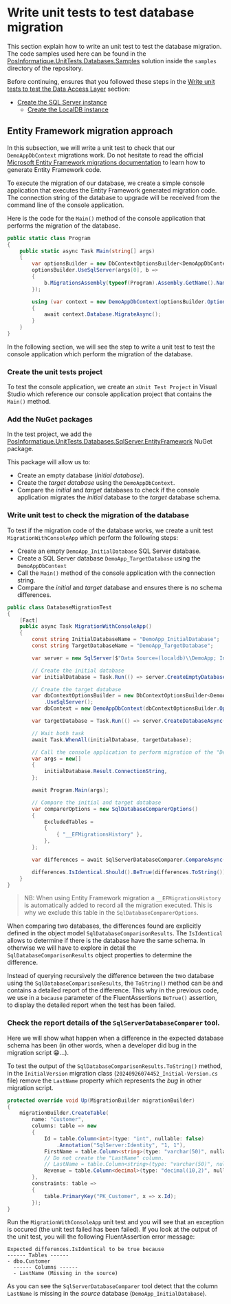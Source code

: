 ﻿# Write unit tests to test database migration

This section explain how to write an unit test to test the database migration. The code samples
used here can be found in the [PosInformatique.UnitTests.Databases.Samples](../samples/PosInformatique.UnitTests.Databases.Samples.sln)
solution inside the `samples` directory of the repository.

Before continuing, ensures that you followed these steps in the
[Write unit tests to test the Data Access Layer](./WriteUnitTests.md) section:

- [Create the SQL Server instance](./WriteUnitTests.md#create-the-sql-server-instance)
  - [Create the LocalDB instance](./WriteUnitTests.md#create-the-localdb-instance)

## Entity Framework migration approach

In this subsection, we will write a unit test to check that our `DemoAppDbContext` migrations work.
Do not hesitate to read the official [Microsoft Entity Framework migrations documentation](https://learn.microsoft.com/en-us/ef/core/managing-schemas/migrations/) to learn how to generate Entity Framework code.

To execute the migration of our database, we create a simple console application that executes the Entity Framework generated migration code.
The connection string of the database to upgrade will be received from the command line of the console application.

Here is the code for the `Main()` method of the console application that performs the migration of the database.

```csharp
public static class Program
{
    public static async Task Main(string[] args)
    {
        var optionsBuilder = new DbContextOptionsBuilder<DemoAppDbContext>();
        optionsBuilder.UseSqlServer(args[0], b =>
        {
            b.MigrationsAssembly(typeof(Program).Assembly.GetName().Name);
        });

        using (var context = new DemoAppDbContext(optionsBuilder.Options))
        {
            await context.Database.MigrateAsync();
        }
    }
}
```

In the following section, we will see the step to write a unit test to test the console application which perform
the migration of the database.

### Create the unit tests project

To test the console application, we create an `xUnit Test Project` in Visual Studio which reference our console application project
that contains the `Main()` method.

### Add the NuGet packages

In the test project, we add the
[PosInformatique.UnitTests.Databases.SqlServer.EntityFramework](https://www.nuget.org/packages/PosInformatique.UnitTests.Databases.SqlServer.EntityFramework)
NuGet package.

This package will allow us to:
- Create an empty database (*initial database*).
- Create the *target database* using the `DemoAppDbContext`.
- Compare the *initial* and *target* databases to check if the console application migrates the *initial* database to the *target* database schema.

### Write unit test to check the migration of the database

To test if the migration code of the database works, we create a unit test `MigrationWithConsoleApp` which perform the following steps:
- Create an empty `DemoApp_InitialDatabase` SQL Server database.
- Create a SQL Server database `DemoApp_TargetDatabase` using the `DemoAppDbContext`
- Call the `Main()` method of the console application with the connection string.
- Compare the *initial* and *target* database and ensures there is no schema differences.

```csharp
public class DatabaseMigrationTest
{
    [Fact]
    public async Task MigrationWithConsoleApp()
    {
        const string InitialDatabaseName = "DemoApp_InitialDatabase";
        const string TargetDatabaseName = "DemoApp_TargetDatabase";

        var server = new SqlServer($"Data Source=(localdb)\\DemoApp; Integrated Security=True");

        // Create the initial database
        var initialDatabase = Task.Run(() => server.CreateEmptyDatabase(InitialDatabaseName));

        // Create the target database
        var dbContextOptionsBuilder = new DbContextOptionsBuilder<DemoAppDbContext>()
            .UseSqlServer();
        var dbContext = new DemoAppDbContext(dbContextOptionsBuilder.Options);

        var targetDatabase = Task.Run(() => server.CreateDatabaseAsync(TargetDatabaseName, dbContext));

        // Wait both task
        await Task.WhenAll(initialDatabase, targetDatabase);

        // Call the console application to perform migration of the "DemoApp_InitialDatabase"
        var args = new[]
        {
            initialDatabase.Result.ConnectionString,
        };

        await Program.Main(args);

        // Compare the initial and target database
        var comparerOptions = new SqlDatabaseComparerOptions()
        {
            ExcludedTables =
            {
                { "__EFMigrationsHistory" },
            },
        };

        var differences = await SqlServerDatabaseComparer.CompareAsync(initialDatabase.Result, targetDatabase.Result, comparerOptions);

        differences.IsIdentical.Should().BeTrue(differences.ToString());
    }
}
```

> NB: When using Entity Framework migration a `__EFMigrationsHistory` is automatically added to record
all the migration executed. This is why we exclude this table in the `SqlDatabaseComparerOptions`.

When comparing two databases, the differences found are explicitly defined in the object model `SqlDatabaseComparisonResults`.
The `IsIdentical` allows to determine if there is the database have the same schema. In otherwise we will have to explore in detail the
`SqlDatabaseComparisonResults` object properties to determine the difference.

Instead of querying recursively the difference between the two database using the `SqlDatabaseComparisonResults`, the `ToString()`
method can be and contains a detailed report of the difference. This why in the previous code, we use in a `because` parameter of the
FluentAssertions `BeTrue()` assertion, to display the detailed report when the test has been failed.

### Check the report details of the `SqlServerDatabaseComparer` tool.

Here we will show what happen when a difference in the expected database schema has been (in other words, when a developer
did bug in the migration script 😁...).

To test the output of the `SqlDatabaseComparisonResults.ToString()` method, in the `InitialVersion`
migration class (`20240926074452_Initial-Version.cs` file) remove the `LastName` property which represents
the *bug* in other migration script.

```csharp
protected override void Up(MigrationBuilder migrationBuilder)
{
    migrationBuilder.CreateTable(
        name: "Customer",
        columns: table => new
        {
            Id = table.Column<int>(type: "int", nullable: false)
                .Annotation("SqlServer:Identity", "1, 1"),
            FirstName = table.Column<string>(type: "varchar(50)", nullable: false),
            // Do not create the "LastName" column.
            // LastName = table.Column<string>(type: "varchar(50)", nullable: false),
            Revenue = table.Column<decimal>(type: "decimal(10,2)", nullable: false),
        },
        constraints: table =>
        {
            table.PrimaryKey("PK_Customer", x => x.Id);
        });
}
```

Run the `MigrationWithConsoleApp` unit test and you will see that an exception is occured (the unit test failed has been failed).
If you look at the output of the unit test, you will the following FluentAssertion error message:

```
Expected differences.IsIdentical to be true because
------ Tables ------
- dbo.Customer
  ------ Columns ------
  - LastName (Missing in the source)
```

As you can see the `SqlServerDatabaseComparer` tool detect that the column `LastName` is missing
in the *source* database (`DemoApp_InitialDatabase`).